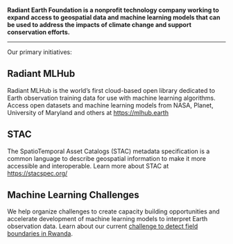 **Radiant Earth Foundation is a nonprofit technology company working to expand access to geospatial data and machine learning models that can be used to address the impacts of climate change and support conservation efforts.**

---

Our primary initiatives:

## Radiant MLHub
Radiant MLHub is the world’s first cloud-based open library dedicated to Earth observation training data for use with machine learning algorithms. Access open datasets and machine learning models from NASA, Planet, University of Maryland and others at https://mlhub.earth

## STAC
The SpatioTemporal Asset Catalogs (STAC) metadata specification is a common language to describe geospatial information to make it more accessible and interoperable. Learn more about STAC at https://stacspec.org/

## Machine Learning Challenges
We help organize challenges to create capacity building opportunities and accelerate development of machine learning models to interpret Earth observation data. Learn about our current [challenge to detect field boundaries in Rwanda](https://zindi.africa/competitions/nasa-harvest-field-boundary-detection-challenge).
